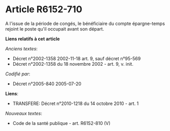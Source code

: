 # Article R6152-710

A l'issue de la période de congés, le bénéficiaire du compte épargne-temps rejoint le poste qu'il occupait avant son départ.

**Liens relatifs à cet article**

_Anciens textes_:

  - Décret n°2002-1358 2002-11-18 art. 9, sauf décret n°95-569
  - Décret n°2002-1358 du 18 novembre 2002 - art. 9, v. init.

_Codifié par_:

  - Décret n°2005-840 2005-07-20

**Liens**:

  - TRANSFERE: Décret n°2010-1218 du 14 octobre 2010 - art. 1

_Nouveaux textes_:

  - Code de la santé publique - art. R6152-810 (V)
